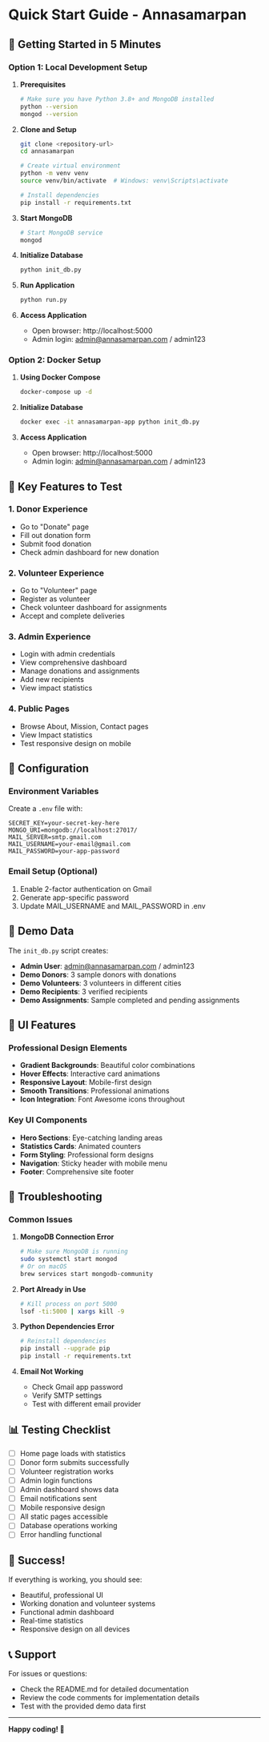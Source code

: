 # Quick Start Guide - Annasamarpan

## 🚀 Getting Started in 5 Minutes

### Option 1: Local Development Setup

1. **Prerequisites**
   ```bash
   # Make sure you have Python 3.8+ and MongoDB installed
   python --version
   mongod --version
   ```

2. **Clone and Setup**
   ```bash
   git clone <repository-url>
   cd annasamarpan
   
   # Create virtual environment
   python -m venv venv
   source venv/bin/activate  # Windows: venv\Scripts\activate
   
   # Install dependencies
   pip install -r requirements.txt
   ```

3. **Start MongoDB**
   ```bash
   # Start MongoDB service
   mongod
   ```

4. **Initialize Database**
   ```bash
   python init_db.py
   ```

5. **Run Application**
   ```bash
   python run.py
   ```

6. **Access Application**
   - Open browser: http://localhost:5000
   - Admin login: admin@annasamarpan.com / admin123

### Option 2: Docker Setup

1. **Using Docker Compose**
   ```bash
   docker-compose up -d
   ```

2. **Initialize Database**
   ```bash
   docker exec -it annasamarpan-app python init_db.py
   ```

3. **Access Application**
   - Open browser: http://localhost:5000
   - Admin login: admin@annasamarpan.com / admin123

## 🎯 Key Features to Test

### 1. Donor Experience
- Go to "Donate" page
- Fill out donation form
- Submit food donation
- Check admin dashboard for new donation

### 2. Volunteer Experience
- Go to "Volunteer" page
- Register as volunteer
- Check volunteer dashboard for assignments
- Accept and complete deliveries

### 3. Admin Experience
- Login with admin credentials
- View comprehensive dashboard
- Manage donations and assignments
- Add new recipients
- View impact statistics

### 4. Public Pages
- Browse About, Mission, Contact pages
- View Impact statistics
- Test responsive design on mobile

## 🔧 Configuration

### Environment Variables
Create a `.env` file with:
```
SECRET_KEY=your-secret-key-here
MONGO_URI=mongodb://localhost:27017/
MAIL_SERVER=smtp.gmail.com
MAIL_USERNAME=your-email@gmail.com
MAIL_PASSWORD=your-app-password
```

### Email Setup (Optional)
1. Enable 2-factor authentication on Gmail
2. Generate app-specific password
3. Update MAIL_USERNAME and MAIL_PASSWORD in .env

## 📱 Demo Data

The `init_db.py` script creates:
- **Admin User**: admin@annasamarpan.com / admin123
- **Demo Donors**: 3 sample donors with donations
- **Demo Volunteers**: 3 volunteers in different cities
- **Demo Recipients**: 3 verified recipients
- **Demo Assignments**: Sample completed and pending assignments

## 🎨 UI Features

### Professional Design Elements
- **Gradient Backgrounds**: Beautiful color combinations
- **Hover Effects**: Interactive card animations
- **Responsive Layout**: Mobile-first design
- **Smooth Transitions**: Professional animations
- **Icon Integration**: Font Awesome icons throughout

### Key UI Components
- **Hero Sections**: Eye-catching landing areas
- **Statistics Cards**: Animated counters
- **Form Styling**: Professional form designs
- **Navigation**: Sticky header with mobile menu
- **Footer**: Comprehensive site footer

## 🚨 Troubleshooting

### Common Issues

1. **MongoDB Connection Error**
   ```bash
   # Make sure MongoDB is running
   sudo systemctl start mongod
   # Or on macOS
   brew services start mongodb-community
   ```

2. **Port Already in Use**
   ```bash
   # Kill process on port 5000
   lsof -ti:5000 | xargs kill -9
   ```

3. **Python Dependencies Error**
   ```bash
   # Reinstall dependencies
   pip install --upgrade pip
   pip install -r requirements.txt
   ```

4. **Email Not Working**
   - Check Gmail app password
   - Verify SMTP settings
   - Test with different email provider

## 📊 Testing Checklist

- [ ] Home page loads with statistics
- [ ] Donor form submits successfully
- [ ] Volunteer registration works
- [ ] Admin login functions
- [ ] Admin dashboard shows data
- [ ] Email notifications sent
- [ ] Mobile responsive design
- [ ] All static pages accessible
- [ ] Database operations working
- [ ] Error handling functional

## 🎉 Success!

If everything is working, you should see:
- Beautiful, professional UI
- Working donation and volunteer systems
- Functional admin dashboard
- Real-time statistics
- Responsive design on all devices

## 📞 Support

For issues or questions:
- Check the README.md for detailed documentation
- Review the code comments for implementation details
- Test with the provided demo data first

---

**Happy coding! 🚀**

